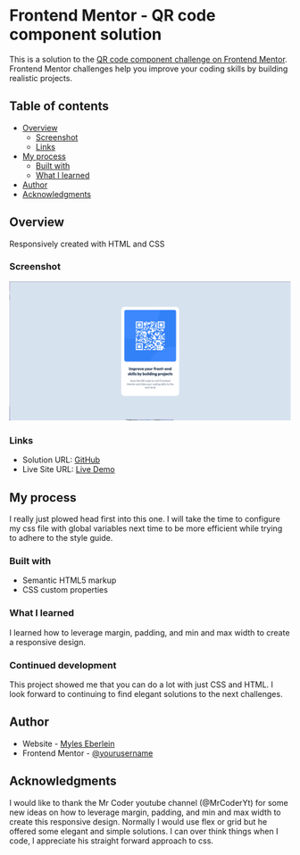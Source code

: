 # Frontend Mentor - QR code component solution

This is a solution to the [QR code component challenge on Frontend Mentor](https://www.frontendmentor.io/challenges/qr-code-component-iux_sIO_H). Frontend Mentor challenges help you improve your coding skills by building realistic projects. 

## Table of contents

- [Overview](#overview)
  - [Screenshot](#screenshot)
  - [Links](#links)
- [My process](#my-process)
  - [Built with](#built-with)
  - [What I learned](#what-i-learned)
- [Author](#author)
- [Acknowledgments](#acknowledgments)



## Overview
Responsively created with HTML and CSS
### Screenshot

![screenshot](./images/screenshot.png)

### Links
- Solution URL: [GitHub](https://github.com/myleselym/FM-qr-code-component)
- Live Site URL: [Live Demo](https://fm-qr-code-component-lac.vercel.app)

## My process
I really just plowed head first into this one. I will take the time to configure my css file with global variables next time to be more efficient while trying to adhere to the style guide.
### Built with
- Semantic HTML5 markup
- CSS custom properties
### What I learned

I learned how to leverage margin, padding, and min and max width to create a responsive design. 
### Continued development

This project showed me that you can do a lot with just CSS and HTML. I look forward to continuing to find elegant solutions to the next challenges.

## Author

- Website - [Myles Eberlein](https://www.linkedin.com/in/myles-eberlein-653440111/)
- Frontend Mentor - [@yourusername](https://www.frontendmentor.io/profile/myleselym)

## Acknowledgments

I would like to thank the Mr Coder youtube channel (@MrCoderYt) for some new ideas on how to leverage margin, padding, and min and max width to create this responsive design. Normally I would use flex or grid but he offered some elegant and simple solutions. I can over think things when I code, I appreciate his straight forward approach to css.
